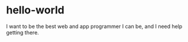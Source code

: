# hello-world

I want to be the best web and app programmer I can be, 
and I need help getting there.
